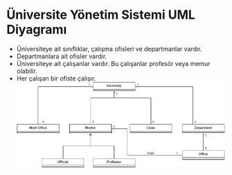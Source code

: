 # Üniversite Yönetim Sistemi UML Diyagramı

- Üniversiteye ait sınıflıklar, çalışma ofisleri ve departmanlar vardır.
- Departmanlara ait ofisler vardır.
- Üniversiteye ait çalışanlar vardır. Bu çalışanlar profesör veya memur olabilir.
- Her çalışan bir ofiste çalışır.
![Üniversite Yönetim Sistemi UML Diyagramı](https://github.com/ysfarslanon/Patika.dev---Object-Oriented-Programming/blob/main/1%20-%20%C3%9Cniversite%20Y%C3%B6netim%20Sistemi/%C3%BCniversite-y%C3%B6netim-sistemi.png?raw=true)

